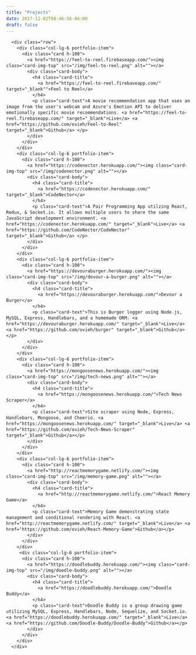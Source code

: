 ```yaml
---
title: "Projects"
date: 2017-11-02T08:46:56-04:00
draft: false
---
```


      <div class="row">
        <div class="col-lg-6 portfolio-item">
          <div class="card h-100">
            <a href="https://feel-to-reel.firebaseapp.com/"><img class="card-img-top" src="/img/feel-to-reel.png" alt=""></a>
            <div class="card-body">
              <h4 class="card-title">
                <a href="https://feel-to-reel.firebaseapp.com/" target="_blank"">Feel to Reel</a>
              </h4>
              <p class="card-text">A movie recommendation app that uses an image from the user's webcam and Azure's Emotion API to deliver emotionally specific movie recommendations. <a href="https://feel-to-reel.firebaseapp.com/" target="_blank">Live</a> <a href="https://github.com/ovieh/Feel-to-Reel" target="_blank">Github</a> </p>
            </div>
          </div>
        </div>
        <div class="col-lg-6 portfolio-item">
          <div class="card h-100">
            <a href="https://codenector.herokuapp.com/"><img class="card-img-top" src="/img/codenector.png" alt=""></a>
            <div class="card-body">
              <h4 class="card-title">
                <a href="https://codenector.herokuapp.com/" target="_blank">CodeNector</a>
              </h4>
              <p class="card-text">A Pair Programming App utilzing React, Redux, & Socket.io. It allows multiple users to share the same JavaScript development environment. <a href="https://codenector.herokuapp.com/" target="_blank">Live</a> <a href="https://github.com/CodeNector/CodeNector" target="_blank">Github</a> </p>
            </div>
          </div>
        </div>
        <div class="col-lg-6 portfolio-item">
          <div class="card h-100">
            <a href="https://devouraburger.herokuapp.com/"><img class="card-img-top" src="/img/devour-a-burger.png" alt=""></a>
            <div class="card-body">
              <h4 class="card-title">
                <a href="https://devouraburger.herokuapp.com/">Devour a Burger</a>
              </h4>
              <p class="card-text">This is Burger logger using Node.js, MySQL, Express, Handlebars, and a homemade ORM. <a href="https://devouraburger.herokuapp.com/" target="_blank">Live</a> <a href="https://github.com/ovieh/burger" target="_blank">Github</a></p>
            </div>
          </div>
        </div>
        <div class="col-lg-6 portfolio-item">
          <div class="card h-100">
            <a href="https://mongoosenews.herokuapp.com/"><img class="card-img-top" src="/img/tech-news.png" alt=""></a>
            <div class="card-body">
              <h4 class="card-title">
                <a href="https://mongoosenews.herokuapp.com/">Tech News Scraper</a>
              </h4>
              <p class="card-text">Site scraper using Node, Express, Handlebars, Mongoose, and Cheerio. <a href="https://mongoosenews.herokuapp.com/" target="_blank">Live</a> <a href="https://github.com/ovieh/Tech-News-Scraper" target="_blank">Github</a></p>
            </div>
          </div>
        </div>
        <div class="col-lg-6 portfolio-item">
          <div class="card h-100">
            <a href="http://reactmemorygame.netlify.com/"><img class="card-img-top" src="/img/memory-game.png" alt=""></a>
            <div class="card-body">
              <h4 class="card-title">
                <a href="http://reactmemorygame.netlify.com/">React Memory Game</a>
              </h4>
              <p class="card-text">Memory Game demonstrating state management and conditional rendering with React. <a href="http://reactmemorygame.netlify.com/" target="_blank">Live</a> <a href="https://github.com/ovieh/React-Memory-Game">Github</a></p>
            </div>
          </div>
        </div>
         <div class="col-lg-6 portfolio-item">
          <div class="card h-100">
            <a href="https://doodlebuddy.herokuapp.com/"><img class="card-img-top" src="/img/doodle-buddy.png" alt=""></a>
            <div class="card-body">
              <h4 class="card-title">
                <a href="https://doodlebuddy.herokuapp.com/">Doodle Buddy</a>
              </h4>
              <p class="card-text">Doodle Buddy is a group drawing game utilizing MySQL, Express, Handlebars, Node, Sequelize, and Socket.io. <a href="https://doodlebuddy.herokuapp.com/" target="_blank">Live</a> <a href="https://github.com/Doodle-Buddy/Doodle-Buddy">Github</a></p>
            </div>
          </div>
        </div>
      </div>